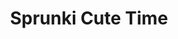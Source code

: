 ---
slug: sprunki-cute-time-2346
title: Sprunki Cute Time
description: "Sprunki Cute Time is an exciting online game. Play for free directly in your browser!"
icon: /images/popular_mods/Sprunki Cute Time.png
url: https://wowtbc.net/sprunkin/sprunki-cutetime/index.html
previewImage: /images/popular_mods/Sprunki Cute Time.png
type: popular mods

# SEO配置
seo:
  title: "Sprunki Cute Time - Play Free Online Game | Fun Browser Games"
  description: "Sprunki Cute Time - Play this fun online game for free in your browser. No download required!"
  ogImage: "/images/popular_mods/Sprunki Cute Time.png"
  keywords: "sprunki-cute-time-2346, online game, browser game, free game, popular mods game, play online"

videoUrls:
  - https://www.youtube.com/embed/example1
  - https://www.youtube.com/embed/example2

whyPlay:
  title: "Why Play Sprunki Cute Time?"
  items:
    - "Immersive Gameplay: Sprunki Cute Time offers an engaging and immersive gaming experience that will keep you entertained for hours"
    - "Challenging Levels: Test your skills with increasingly difficult challenges and obstacles"
    - "Beautiful Graphics: Enjoy stunning visuals and smooth animations that bring the game world to life"
    - "Regular Updates: New content and features are added regularly to keep the game fresh and exciting"
    - "Free to Play: Experience all the fun without spending a penny"
    - "Community Features: Connect with other players, share strategies, and compete for high scores"
    - "Cross-Platform: Play on any device with a web browser, no downloads required"

features:
  title: "Key Features of Sprunki Cute Time"
  image: "/images/popular_mods/Sprunki Cute Time.png"
  items:
    - "Intuitive Controls: Easy to learn controls make Sprunki Cute Time accessible for players of all skill levels"
    - "Multiple Game Modes: Enjoy various gameplay options that provide different challenges and experiences"
    - "Character Customization: Personalize your gaming experience with unique characters and items"
    - "Achievement System: Complete special tasks to earn rewards and recognition"
    - "Leaderboards: Compete with players worldwide and see who can achieve the highest scores"

characteristics:
  title: "Game Characteristics"
  image: "/images/popular_mods/Sprunki Cute Time.png"
  items:
    - "Genre: Popular mods game with elements of strategy and skill"
    - "Difficulty: Suitable for both casual gamers and those seeking a challenge"
    - "Play Time: Quick sessions or extended gameplay, depending on your preference"
    - "Art Style: Vibrant and engaging visuals that enhance the gaming experience"
    - "Sound Design: Immersive audio that complements the gameplay perfectly"

info: "Sprunki Cute Time is an exciting online game that offers players a unique and engaging gaming experience. With its intuitive controls, stunning visuals, and challenging gameplay, Sprunki Cute Time provides hours of entertainment for players of all ages and skill levels. Whether you're looking for a quick gaming session during a break or an extended play session, Sprunki Cute Time delivers an immersive experience that will keep you coming back for more. The game features multiple levels of increasing difficulty, ensuring that players are constantly challenged as they progress. With regular updates adding new content and features, Sprunki Cute Time remains fresh and exciting, providing endless entertainment options for its growing community of players."

howToPlayIntro: "Welcome to Sprunki Cute Time! This guide will walk you through the basics and help you master the game. Whether you're a beginner or looking to improve your skills, these tips and instructions will enhance your gaming experience."

howToPlaySteps:
  - title: "Getting Started"
    description: "Begin your Sprunki Cute Time adventure by familiarizing yourself with the controls. Use your keyboard or mouse to navigate through the game interface. The tutorial will guide you through the basic mechanics and help you understand the objectives."
  - title: "Understanding the Objectives"
    description: "In Sprunki Cute Time, your main goal is to progress through levels by completing specific objectives. Each level presents unique challenges that require different strategies and approaches."
  - title: "Mastering the Controls"
    description: "Practice using the controls to improve your precision and reaction time. Sprunki Cute Time requires quick reflexes and strategic thinking to overcome obstacles and defeat opponents."
  - title: "Utilizing Power-ups"
    description: "Collect power-ups throughout the game to enhance your abilities and overcome difficult challenges. Each power-up offers unique advantages that can be crucial for success."
  - title: "Developing Strategies"
    description: "As you progress in Sprunki Cute Time, develop effective strategies for different scenarios. Analyze patterns, anticipate challenges, and adapt your approach to maximize your performance."

faq:
  title: "Frequently Asked Questions about Sprunki Cute Time"
  items:
    - question: "Is Sprunki Cute Time free to play?"
      answer: "Yes, Sprunki Cute Time is completely free to play directly in your web browser. No downloads or purchases are required to enjoy the full game experience."
    - question: "Can I play Sprunki Cute Time on mobile devices?"
      answer: "Yes, Sprunki Cute Time is optimized for both desktop and mobile play. You can enjoy the game on any device with a web browser and internet connection."
    - question: "Are there any in-game purchases?"
      answer: "While Sprunki Cute Time is free to play, there may be optional in-game purchases available for cosmetic items or additional features that don't affect core gameplay."
    - question: "How often is Sprunki Cute Time updated?"
      answer: "The developers regularly update Sprunki Cute Time with new content, features, and improvements based on player feedback and game performance."
    - question: "Can I play Sprunki Cute Time offline?"
      answer: "Currently, Sprunki Cute Time requires an internet connection to play as it's a browser-based online game."
    - question: "Is Sprunki Cute Time suitable for children?"
      answer: "Yes, Sprunki Cute Time is designed to be family-friendly and suitable for players of all ages."
    - question: "How do I report bugs or issues?"
      answer: "If you encounter any problems while playing Sprunki Cute Time, you can report them through the game's support page or contact the developers directly through their website."
    - question: "Still Have Questions?"
      answer: "If you have additional questions about Sprunki Cute Time that aren't covered in this FAQ, please visit our support center or contact our customer service team for assistance."
---